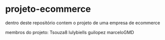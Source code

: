 # projeto-ecommerce
dentro deste repositório contem o projeto de uma empresa de ecommerce

membros do projeto:
Tsouza8
lulybiells 
guilopez
marceloGMD